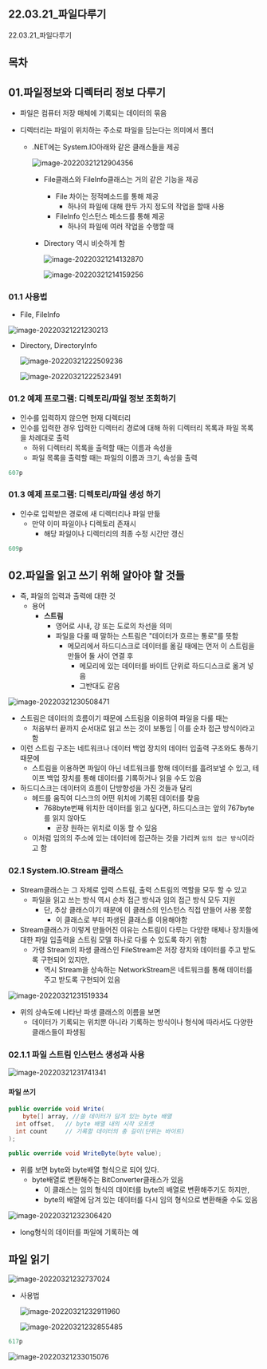 ## 22.03.21_파일다루기

22.03.21_파일다루기



## 목차

## 01.파일정보와 디렉터리 정보 다루기

- 파일은 컴퓨터 저장 매체에 기록되는 데이터의 묶음

- 디렉터리는 파일이 위치하는 주소로 파일을 담는다는 의미에서 폴더

  - .NET에는 System.IO아래와 같은 클래스들을 제공

    ![image-20220321212904356](22.03.21_파일다루기.assets/image-20220321212904356.png)

    - File클래스와 FileInfo클래스는 거의 같은 기능을 제공

      - File 차이는 정적메소드를 통해 제공
        - 하나의 파일에 대해 한두 가지 정도의 작업을 할때 사용
      - FileInfo 인스턴스 메소드를 통해 제공
        - 하나의 파일에 여러 작업을 수행할 때

    - Directory 역시 비슷하게 함

      ![image-20220321214132870](22.03.21_파일다루기.assets/image-20220321214132870.png)

      ![image-20220321214159256](22.03.21_파일다루기.assets/image-20220321214159256.png)


### 01.1 사용법

- File, FileInfo

![image-20220321221230213](22.03.21_파일다루기.assets/image-20220321221230213.png)

- Directory, DirectoryInfo

  ![image-20220321222509236](22.03.21_파일다루기.assets/image-20220321222509236.png)

  ![image-20220321222523491](22.03.21_파일다루기.assets/image-20220321222523491.png)

### 01.2 예제 프로그램: 디렉토리/파일 정보 조회하기

- 인수를 입력하지 않으면 현재 디렉터리
- 인수를 입력한 경우 입력한 디렉터리 경로에 대해 하위 디렉터리 목록과 파일 목록을 차례대로 출력
  - 하위 디렉터리 목록을 출력할 때는 이름과 속성을 
  - 파일 목록을 출력할 때는 파일의 이름과 크기, 속성을 출력

```csharp
607p
```

### 01.3 예제 프로그램: 디렉토리/파일 생성 하기

- 인수로 입력받은 경로에 새 디렉터리나 파일 만듦
  - 만약 이미 파일이나 디렉토리 존재시 
    - 해당 파일이나 디렉터리의 최종 수정 시간만 갱신

```csharp
609p
```

## 02.파일을 읽고 쓰기 위해 알아야 할 것들

- 즉, 파일의 입력과 출력에 대한 것
  - 용어
    - **스트림**
      - 영어로 시내, 강 또는 도로의 차선을 의미
      - 파일을 다룰 때 말하는 스트림은 "데이터가 흐르는 통로"를 뜻함
        - 메모리에서 하드디스크로 데이터를 옮길 때에는 먼저 이 스트림을 만들어 둘 사이 연결 후
          - 메모리에 있는 데이터를 바이트 단위로 하드디스크로 옮겨 넣음
          - 그반대도 같음

![image-20220321230508471](22.03.21_파일다루기.assets/image-20220321230508471.png)

- 스트림은 데이터의 흐름이기 때문에 스트림을 이용하여 파일을 다룰 때는 
  - 처음부터 끝까지 순서대로 읽고 쓰는 것이 보통임 | 이를 순차 접근 방식이라고 함
- 이런 스트림 구조는 네트워크나 데이터 백업 장치의 데이터 입출력 구조와도 통하기 때문에 
  - 스트림을 이용하면 파일이 아닌 네트워크를 향해 데이터를 흘려보낼 수 있고, 테이프 백업 장치를 통해 데이터를 기록하거나 읽을 수도 있음
- 하드디스크는 데이터의 흐름이 단방향성을 가진 것들과 달리
  - 헤드를 움직여 디스크의 어떤 위치에 기록된 데이터를 찾음
    - 768byte번째 위치한 데이터를 읽고 싶다면, 하드디스크는 앞의 767byte를 읽지 않아도
      - 곧장 원하는 위치로 이동 할 수 있음
  - 이처럼 임의의 주소에 있는 데이터에 접근하는 것을 가리켜 `임의 접근 방식`이라고 함

### 02.1 System.IO.Stream 클래스

- Stream클래스는 그 자체로 입력 스트림, 출력 스트림의 역할을 모두 할 수 있고
  - 파일을 읽고 쓰는 방식 역시 순차 접근 방식과 임의 접근 방식 모두 지원
    - 단, 추상 클래스이기 때문에 이 클래스의 인스턴스 직접 만들어 사용 못함
      - 이 클래스로 부터 파생된 클래스를 이용해야함
- Stream클래스가 이렇게 만들어진 이유는 스트림이 다루는 다양한 매체나 장치들에 대한 파일 입출력을 스트림 모델 하나로 다룰 수 있도록 하기 위함
  - 가령 Stream의 파생 클래스인 FileStream은 저장 장치와 데이터를 주고 받도록 구현되어 있지만,
    - 역시 Stream을 상속하는 NetworkStream은 네트워크를 통해 데이터를 주고 받도록 구현되어 있음

![image-20220321231519334](22.03.21_파일다루기.assets/image-20220321231519334.png)

- 위의 상속도에 나타난 파생 클래스의 이름을 보면
  - 데이터가 기록되는 위치뿐 아니라 기록하는 방식이나 형식에 따라서도 다양한 클래스들이 파생됨

### 02.1.1 파일 스트림 인스턴스 생성과 사용

![image-20220321231741341](22.03.21_파일다루기.assets/image-20220321231741341.png)

#### 파일 쓰기

```csharp
public override void Write(
	byte[] array, //쓸 데이터가 담겨 있는 byte 배열
  int offset, 	// byte 배열 내의 시작 오프셋
  int count     // 기록할 데이터의 총 길이(단위는 바이트)
);

public override void WriteByte(byte value);
```

- 위를 보면 byte와 byte배열 형식으로 되어 있다.
  - byte배열로 변환해주는 BitConverter클래스가 있음
    - 이 클래스는 임의 형식의 데이터를 byte의 배열로 변환해주기도 하지만,
    - byte의 배열에 담겨 있는 데이터를 다시 임의 형식으로 변환해줄 수도 있음

![image-20220321232306420](22.03.21_파일다루기.assets/image-20220321232306420.png)

- long형식의 데이터를 파일에 기록하는 예

## 파일 읽기

![image-20220321232737024](22.03.21_파일다루기.assets/image-20220321232737024.png)

- 사용법

  ![image-20220321232911960](22.03.21_파일다루기.assets/image-20220321232911960.png)

  ![image-20220321232855485](22.03.21_파일다루기.assets/image-20220321232855485.png)

```csharp
617p
```

![image-20220321233015076](22.03.21_파일다루기.assets/image-20220321233015076.png)
